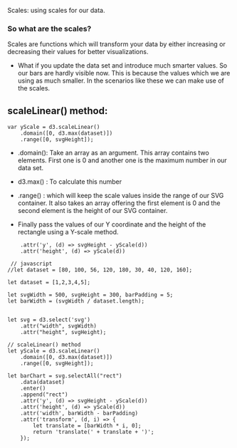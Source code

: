 
Scales: using scales for our data. 

### So what are the scales?

Scales are functions which will transform your data by either increasing or decreasing their values for better visualizations.
* What if you update the data set and introduce much smarter values. So our bars are hardly visible now. This is because the values which we are using as much smaller. In the scenarios like these we can make use of the scales.
##  scaleLinear() method:
```
var yScale = d3.scaleLinear()  
    .domain([0, d3.max(dataset)])  
    .range([0, svgHeight]);
```
*  .domain():  Take an array as an argument. This array contains two elements.
First one is 0 and another one is the maximum number in our data set.

*  d3.max() : To calculate this number 
*  .range() : which will keep the scale values inside the range of our SVG container.
It also takes an array offering the first element is 0 and the second element is the height of our SVG container.

* Finally pass the values of our Y coordinate and the height of the rectangle using a Y-scale method.
```
    .attr('y', (d) => svgHeight - yScale(d))
	.attr('height', (d) => yScale(d))

```


```
 // javascript
//let dataset = [80, 100, 56, 120, 180, 30, 40, 120, 160];

let dataset = [1,2,3,4,5];

let svgWidth = 500, svgHeight = 300, barPadding = 5;
let barWidth = (svgWidth / dataset.length);


let svg = d3.select('svg')
    .attr("width", svgWidth)
    .attr("height", svgHeight);
    
// scaleLinear() method 
let yScale = d3.scaleLinear()
    .domain([0, d3.max(dataset)])
    .range([0, svgHeight]);
        
let barChart = svg.selectAll("rect")
    .data(dataset)
    .enter()
    .append("rect")
	.attr('y', (d) => svgHeight - yScale(d))
	.attr('height', (d) => yScale(d))
	.attr('width', barWidth - barPadding)
	.attr('transform', (d, i) => {
		let translate = [barWidth * i, 0];
		return 'translate(' + translate + ')';
	});

```
